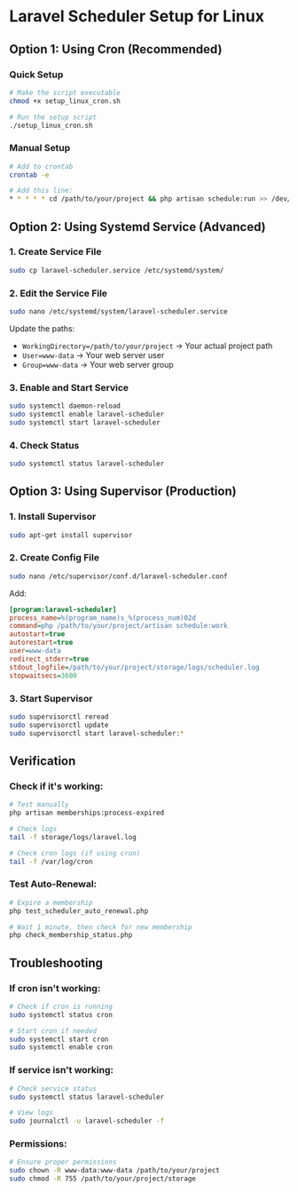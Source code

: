 # Laravel Scheduler Setup for Linux

## Option 1: Using Cron (Recommended)

### Quick Setup
```bash
# Make the script executable
chmod +x setup_linux_cron.sh

# Run the setup script
./setup_linux_cron.sh
```

### Manual Setup
```bash
# Add to crontab
crontab -e

# Add this line:
* * * * * cd /path/to/your/project && php artisan schedule:run >> /dev/null 2>&1
```

## Option 2: Using Systemd Service (Advanced)

### 1. Create Service File
```bash
sudo cp laravel-scheduler.service /etc/systemd/system/
```

### 2. Edit the Service File
```bash
sudo nano /etc/systemd/system/laravel-scheduler.service
```

Update the paths:
- `WorkingDirectory=/path/to/your/project` → Your actual project path
- `User=www-data` → Your web server user
- `Group=www-data` → Your web server group

### 3. Enable and Start Service
```bash
sudo systemctl daemon-reload
sudo systemctl enable laravel-scheduler
sudo systemctl start laravel-scheduler
```

### 4. Check Status
```bash
sudo systemctl status laravel-scheduler
```

## Option 3: Using Supervisor (Production)

### 1. Install Supervisor
```bash
sudo apt-get install supervisor
```

### 2. Create Config File
```bash
sudo nano /etc/supervisor/conf.d/laravel-scheduler.conf
```

Add:
```ini
[program:laravel-scheduler]
process_name=%(program_name)s_%(process_num)02d
command=php /path/to/your/project/artisan schedule:work
autostart=true
autorestart=true
user=www-data
redirect_stderr=true
stdout_logfile=/path/to/your/project/storage/logs/scheduler.log
stopwaitsecs=3600
```

### 3. Start Supervisor
```bash
sudo supervisorctl reread
sudo supervisorctl update
sudo supervisorctl start laravel-scheduler:*
```

## Verification

### Check if it's working:
```bash
# Test manually
php artisan memberships:process-expired

# Check logs
tail -f storage/logs/laravel.log

# Check cron logs (if using cron)
tail -f /var/log/cron
```

### Test Auto-Renewal:
```bash
# Expire a membership
php test_scheduler_auto_renewal.php

# Wait 1 minute, then check for new membership
php check_membership_status.php
```

## Troubleshooting

### If cron isn't working:
```bash
# Check if cron is running
sudo systemctl status cron

# Start cron if needed
sudo systemctl start cron
sudo systemctl enable cron
```

### If service isn't working:
```bash
# Check service status
sudo systemctl status laravel-scheduler

# View logs
sudo journalctl -u laravel-scheduler -f
```

### Permissions:
```bash
# Ensure proper permissions
sudo chown -R www-data:www-data /path/to/your/project
sudo chmod -R 755 /path/to/your/project/storage
``` 
